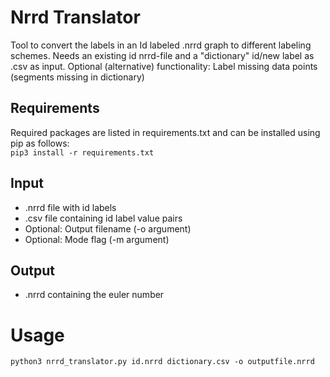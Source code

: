 # Nrrd Translator
Tool to convert the labels in an Id labeled .nrrd graph to different labeling schemes.
Needs an existing id nrrd-file and a "dictionary" id/new label as .csv as input.
Optional (alternative) functionality: Label missing data points (segments missing in dictionary)

## Requirements
Required packages are listed in requirements.txt and can be installed using pip as follows:\
`pip3 install -r requirements.txt`

## Input
- .nrrd file with id labels
- .csv file containing id label value pairs
- Optional: Output filename (-o argument)
- Optional: Mode flag (-m argument)

## Output
- .nrrd containing the euler number

# Usage
`python3 nrrd_translator.py id.nrrd dictionary.csv -o outputfile.nrrd`
